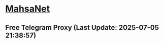
# [MahsaNet](https://t.me/mahsa_net)
## Free Telegram Proxy (Last Update: 2025-07-05 21:38:57)

    